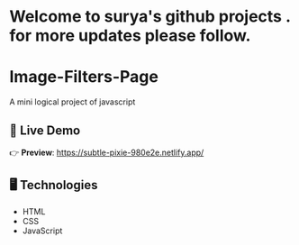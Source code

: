 


# Welcome to surya's github projects . for more updates please follow.



# Image-Filters-Page
A mini logical project of javascript



## 🔴 Live Demo

👉 **Preview**: https://subtle-pixie-980e2e.netlify.app/

## 🖥️ Technologies

- HTML
- CSS
- JavaScript


